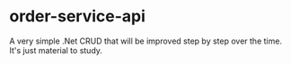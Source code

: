 # order-service-api

A very simple .Net CRUD that will be improved step by step over the time. It's just material to study.
